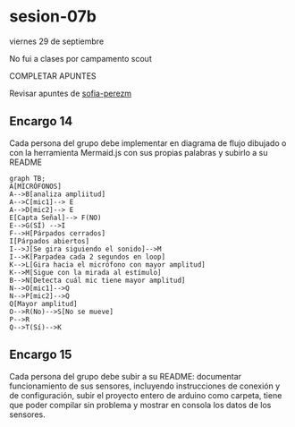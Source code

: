 # sesion-07b

viernes 29 de septiembre

No fui a clases por campamento scout

COMPLETAR APUNTES

Revisar apuntes de [sofia-perezm](https://github.com/sofia-perezm/dis8645-2025-02-procesos/tree/main/22-sofia-perezm/sesion-07b)

## Encargo 14

Cada persona del grupo debe implementar en diagrama de flujo dibujado o con la herramienta Mermaid.js con sus propias palabras y subirlo a su README


```mermaid
graph TB;
A[MICRÓFONOS]
A-->B[analiza ampliitud]
A-->C[mic1]--> E
A-->D[mic2]--> E
E[Capta Señal]--> F(NO)
E-->G(SÍ) -->I
F-->H[Párpados cerrados]
I[Párpados abiertos]
I-->J[Se gira siguiendo el sonido]-->M
I-->K[Parpadea cada 2 segundos en loop]
K-->L[Gira hacia el micrófono con mayor amplitud]
K-->M[Sigue con la mirada al estímulo]
B-->N[Detecta cuál mic tiene mayor amplitud]
N-->O[mic1]-->Q
N-->P[mic2]-->Q
Q[Mayor amplitud]
O-->R(No)-->S[No se mueve]
P-->R
Q-->T(Sí)-->K
```

## Encargo 15

Cada persona del grupo debe subir a su README: documentar funcionamiento de sus sensores, incluyendo instrucciones de conexión y de configuración, subir el proyecto entero de arduino como carpeta, tiene que poder compilar sin problema y mostrar en consola los datos de los sensores.